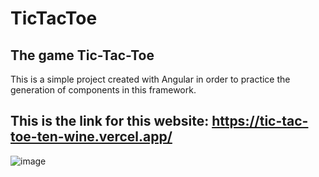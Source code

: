 # TicTacToe

## The game Tic-Tac-Toe

This is a simple project created with Angular in order to practice the generation of components in this framework.

## This is the link for this website: https://tic-tac-toe-ten-wine.vercel.app/

![image](https://user-images.githubusercontent.com/108364424/200444833-c68f0967-fccc-4b4c-992d-9bc0d80e7cbd.png)
